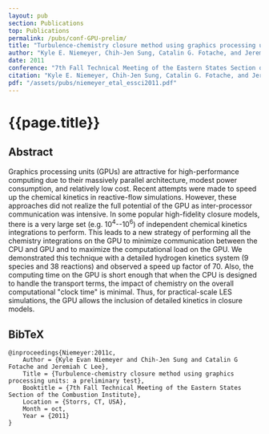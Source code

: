 ```yaml
---
layout: pub
section: Publications
top: Publications
permalink: /pubs/conf-GPU-prelim/
title: "Turbulence-chemistry closure method using graphics processing units: a preliminary test"
author: "Kyle E. Niemeyer, Chih-Jen Sung, Catalin G. Fotache, and Jeremiah C. Lee"
date: 2011
conference: "7th Fall Technical Meeting of the Eastern States Section of the Combustion Institute"
citation: "Kyle E. Niemeyer, Chih-Jen Sung, Catalin G. Fotache, and Jeremiah C. Lee (2011), Turbulence-chemistry closure method using graphics processing units: a preliminary test, 7th Fall Technical Meeting of the Eastern States Section of the Combustion Institute, Storrs, CT, USA, 9--12 October."
pdf: "/assets/pubs/niemeyer_etal_essci2011.pdf"
---
```


{{page.title}}
==============

## Abstract

Graphics processing units (GPUs) are attractive for high-performance computing due to their massively parallel architecture, modest power consumption, and relatively low cost. Recent attempts were made to speed up the chemical kinetics in reactive-flow simulations. However, these approaches did not realize the full potential of the GPU as inter-processor communication was intensive. In some popular high-fidelity closure models, there is a very large set (e.g. 10<sup>4</sup>--10<sup>6</sup>) of independent chemical kinetics integrations to perform. This leads to a new strategy of performing all the chemistry integrations on the GPU to minimize communication between the CPU and GPU and to maximize the computational load on the GPU. We demonstrated this technique with a detailed hydrogen kinetics system (9 species and 38 reactions) and observed a speed up factor of 70. Also, the computing time on the GPU is short enough that when the CPU is designed to handle the transport terms, the impact of chemistry on the overall computational "clock time" is minimal. Thus, for practical-scale LES simulations, the GPU allows the inclusion of detailed kinetics in closure models.

## BibTeX

    @inproceedings{Niemeyer:2011c,
    	Author = {Kyle Evan Niemeyer and Chih-Jen Sung and Catalin G Fotache and Jeremiah C Lee},
    	Title = {Turbulence-chemistry closure method using graphics processing units: a preliminary test},
    	Booktitle = {7th Fall Technical Meeting of the Eastern States Section of the Combustion Institute},
    	Location = {Storrs, CT, USA},
    	Month = oct,
    	Year = {2011}
    }
